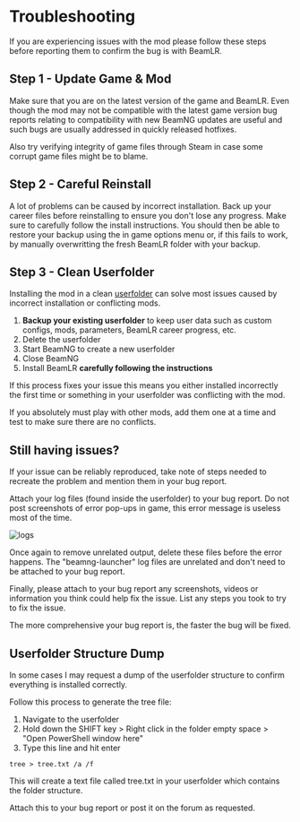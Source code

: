 # Troubleshooting
If you are experiencing issues with the mod please follow these steps before reporting them to confirm the bug is with BeamLR.

## Step 1 - Update Game & Mod
Make sure that you are on the latest version of the game and BeamLR. Even though the mod may not be compatible with the latest game version bug reports relating to compatibility with new BeamNG updates are useful and such bugs are usually addressed in quickly released hotfixes.

Also try verifying integrity of game files through Steam in case some corrupt game files might be to blame.

## Step 2 - Careful Reinstall
A lot of problems can be caused by incorrect installation. Back up your career files before reinstalling to ensure you don't lose any progress. Make sure to carefully follow the install instructions. You should then be able to restore your backup using the in game options menu or, if this fails to work, by manually overwritting the fresh BeamLR folder with your backup.

## Step 3 - Clean Userfolder

Installing the mod in a clean [userfolder](https://documentation.beamng.com/support/userfolder/) can solve most issues caused by incorrect installation or conflicting mods.

1. **Backup your existing userfolder** to keep user data such as custom configs, mods, parameters, BeamLR career progress, etc.
2. Delete the userfolder
3. Start BeamNG to create a new userfolder
4. Close BeamNG
5. Install BeamLR **carefully following the instructions**

If this process fixes your issue this means you either installed incorrectly the first time or something in your userfolder was conflicting with the mod. 

If you absolutely must play with other mods, add them one at a time and test to make sure there are no conflicts. 

## Still having issues? 

If your issue can be reliably reproduced, take note of steps needed to recreate the problem and mention them in your bug report. 

Attach your log files (found inside the userfolder) to your bug report. Do not post screenshots of error pop-ups in game, this error message is useless most of the time. 

![logs](https://i.imgur.com/6BDvi7C.png)

Once again to remove unrelated output, delete these files before the error happens. The "beamng-launcher" log files are unrelated and don't need to be attached to your bug report.

Finally, please attach to your bug report any screenshots, videos or information you think could help fix the issue. List any steps you took to try to fix the issue. 

The more comprehensive your bug report is, the faster the bug will be fixed.

## Userfolder Structure Dump

In some cases I may request a dump of the userfolder structure to confirm everything is installed correctly. 

Follow this process to generate the tree file:

1. Navigate to the userfolder
2. Hold down the SHIFT key > Right click in the folder empty space > "Open PowerShell window here"
3. Type this line and hit enter

`tree > tree.txt /a /f`

This will create a text file called tree.txt in your userfolder which contains the folder structure. 

Attach this to your bug report or post it on the forum as requested.



